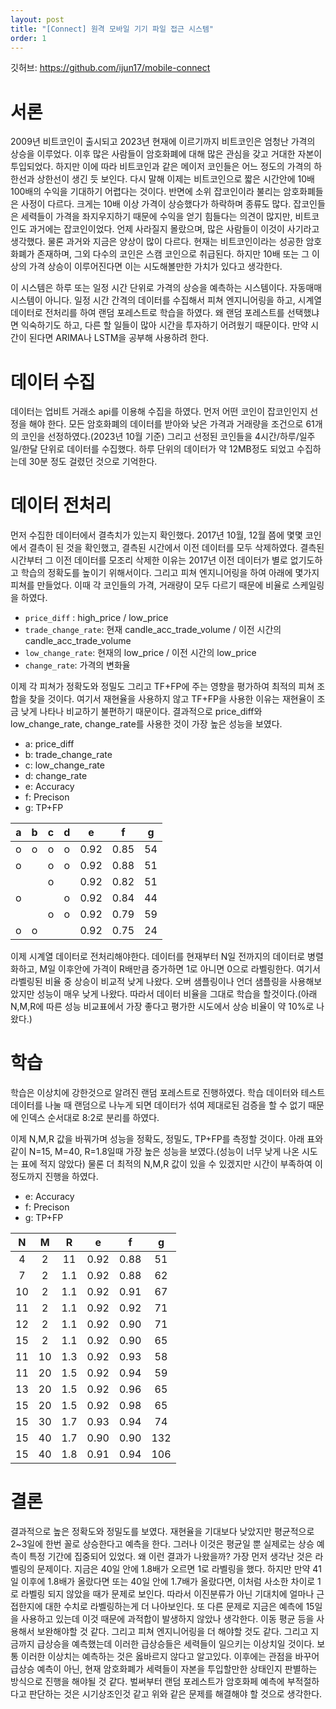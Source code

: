 ```yaml
---
layout: post
title: "[Connect] 원격 모바일 기기 파일 접근 시스템"
order: 1
---
```


깃허브: <https://github.com/ijun17/mobile-connect> 


# 서론

2009년 비트코인이 출시되고 2023년 현재에 이르기까지 비트코인은 엄청난 가격의 상승을 이루었다. 이후 많은 사람들이 암호화폐에 대해 많은 관심을 갖고 거대한 자본이 투입되었다. 하지만 이에 따라 비트코인과 같은 메이저 코인들은 어느 정도의 가격의 하한선과 상한선이 생긴 듯 보인다. 다시 말해 이제는 비트코인으로 짧은 시간안에 10배 100배의 수익을 기대하기 어렵다는 것이다. 반면에 소위 잡코인이라 불리는 암호화폐들은 사정이 다르다. 크게는 10배 이상 가격이 상승했다가 하락하며 종류도 많다. 잡코인들은 세력들이 가격을 좌지우지하기 때문에 수익을 얻기 힘들다는 의견이 많지만, 비트코인도 과거에는 잡코인이었다. 언제 사라질지 몰랐으며, 많은 사람들이 이것이 사기라고 생각했다. 물론 과거와 지금은 양상이 많이 다르다. 현재는 비트코인이라는 성공한 암호화폐가 존재하며, 그외 다수의 코인은 스캠 코인으로 취급된다. 하지만 10배 또는 그 이상의 가격 상승이 이루어진다면 이는 시도해볼만한 가치가 있다고 생각한다. 

이 시스템은 하루 또는 일정 시간 단위로 가격의 상승을 예측하는 시스템이다. 자동매매 시스템이 아니다. 일정 시간 간격의 데이터를 수집해서 피쳐 엔지니어링을 하고, 시계열 데이터로 전처리를 하여 랜덤 포레스트로 학습을 하였다. 왜 랜덤 포레스트를 선택했냐면 익숙하기도 하고, 다른 할 일들이 많아 시간을 투자하기 어려웠기 때문이다. 만약 시간이 된다면 ARIMA나 LSTM을 공부해 사용하려 한다.  

# 데이터 수집

데이터는 업비트 거래소 api를 이용해 수집을 하였다. 먼저 어떤 코인이 잡코인인지 선정을 해야 한다. 모든 암호화폐의 데이터를 받아와 낮은 가격과 거래량을 조건으로 61개의 코인을 선정하였다.(2023년 10월 기준) 그리고 선정된 코인들을 4시간/하루/일주일/한달 단위로 데이터를 수집했다. 하루 단위의 데이터가 약 12MB정도 되었고 수집하는데 30분 정도 걸렸던 것으로 기억한다. 

# 데이터 전처리

먼저 수집한 데이터에서 결측치가 있는지 확인했다. 2017년 10월, 12월 쯤에 몇몇 코인에서 결측이 된 것을 확인했고, 결측된 시간에서 이전 데이터를 모두 삭제하였다. 결측된 시간부터 그 이전 데이터를 모조리 삭제한 이유는 2017년 이전 데이터가 별로 없기도하고 학습의 정확도를 높이기 위해서이다. 그리고 피쳐 엔지니어링을 하여 아래에 몇가지 피쳐를 만들었다. 이때 각 코인들의 가격, 거래량이 모두 다르기 때문에 비율로 스케일링을 하였다. 

* `price_diff` : high_price / low_price
* `trade_change_rate`: 현재 candle_acc_trade_volume / 이전 시간의 candle_acc_trade_volume
* `low_change_rate`: 현재의 low_price / 이전 시간의 low_price
* `change_rate`: 가격의 변화율

이제 각 피쳐가 정확도와 정밀도 그리고 TF+FP에 주는 영향을 평가하여 최적의 피쳐 조합을 찾을 것이다. 여기서 재현율을 사용하지 않고 TF+FP을 사용한 이유는 재현율이 조금 낮게 나타나 비교하기 불편하기 때문이다. 결과적으로 price_diff와 low_change_rate, change_rate를 사용한 것이 가장 높은 성능을 보였다.

* a: price_diff
* b: trade_change_rate
* c: low_change_rate
* d: change_rate
* e: Accuracy
* f: Precison
* g: TP+FP

|a|b|c|d|e|f|g|
|:---:|:---:|:---:|:---:|:---:|:---:|:---:|
|o|o|o|o|0.92|0.85|54|
|o||o|o|0.92|0.88|51|
|||o||0.92|0.82|51|
|o|||o|0.92|0.84|44|
|||o|o|0.92|0.79|59|
|o|o|||0.92|0.75|24|

이제 시계열 데이터로 전처리해야한다. 데이터를 현재부터 N일 전까지의 데이터로 병렬화하고, M일 이후안에 가격이 R배만큼 증가하면 1로 아니면 0으로 라벨링한다. 여기서 라벨링된 비율 중 상승이 비교적 낮게 나왔다. 오버 샘플링이나 언더 샘플링을 사용해보았지만 성능이 매우 낮게 나왔다. 따라서 데이터 비율을 그대로 학습을 할것이다.(아래 N,M,R에 따른 성능 비교표에서 가장 좋다고 평가한 시도에서 상승 비율이 약 10%로 나왔다.)


# 학습

학습은 이상치에 강한것으로 알려진 랜덤 포레스트로 진행하였다. 학습 데이터와 테스트 데이터를 나눌 때 랜덤으로 나누게 되면 데이터가 섞여 제대로된 검증을 할 수 없기 때문에 인덱스 순서대로 8:2로 분리를 하였다.  

이제 N,M,R 값을 바꿔가며 성능을 정확도, 정밀도, TP+FP를 측정할 것이다. 아래 표와 같이 N=15, M=40, R=1.8일때 가장 높은 성능을 보였다.(성능이 너무 낮게 나온 시도는 표에 적지 않았다) 물론 더 최적의 N,M,R 값이 있을 수 있겠지만 시간이 부족하여 이정도까지 진행을 하였다.

* e: Accuracy
* f: Precison
* g: TP+FP

|N|M|R|e|f|g|
|:---:|:---:|:---:|:---:|:---:|:---:|
|4|2|11|0.92|0.88|51|
|7|2|1.1|0.92|0.88|62|
|10|2|1.1|0.92|0.91|67|
|11|2|1.1|0.92|0.92|71|
|12|2|1.1|0.92|0.90|71|
|15|2|1.1|0.92|0.90|65|
|11|10|1.3|0.92|0.93|58|
|11|20|1.5|0.92|0.94|59|
|13|20|1.5|0.92|0.96|65|
|15|20|1.5|0.92|0.98|65|
|15|30|1.7|0.93|0.94|74|
|15|40|1.7|0.90|0.90|132|
|15|40|1.8|0.91|0.94|106|



# 결론

결과적으로 높은 정확도와 정밀도를 보였다. 재현율을 기대보다 낮았지만 평균적으로 2~3일에 한번 꼴로 상승한다고 예측을 한다. 그러나 이것은 평균일 뿐 실제로는 상승 예측이 특정 기간에 집중되어 있었다. 왜 이런 결과가 나왔을까? 가장 먼저 생각난 것은 라벨링의 문제이다. 지금은 40일 안에 1.8배가 오르면 1로 라벨링을 했다. 하지만 만약 41일 이후에 1.8배가 올랐다면 또는 40일 안에 1.7배가 올랐다면, 이처럼 사소한 차이로 1로 라벨링 되지 않았을 때가 문제로 보인다. 따라서 이진분류가 아닌 기대치에 얼마나 근접한지에 대한 수치로 라벨링하는게 더 나아보인다. 또 다른 문제로 지금은 예측에 15일을 사용하고 있는데 이것 때문에 과적합이 발생하지 않았나 생각한다. 이동 평균 등을 사용해서 보완해야할 것 같다. 그리고 피쳐 엔지니어링을 더 해야할 것도 같다. 그리고 지금까지 급상승을 예측했는데 이러한 급상승들은 세력들이 일으키는 이상치일 것이다. 보통 이러한 이상치는 예측하는 것은 옳바르지 않다고 알고있다. 이후에는 관점을 바꾸어 급상승 예측이 아닌, 현재 암호화폐가 세력들이 자본을 투입할만한 상태인지 판별하는 방식으로 진행을 해야될 것 같다. 벌써부터 랜덤 포레스트가 암호화페 예측에 부적절하다고 판단하는 것은 시기상조인것 같고 위와 같은 문제를 해결해야 할 것으로 생각한다.